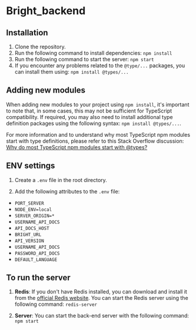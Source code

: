 # Bright_backend

## Installation

1. Clone the repository.
2. Run the following command to install dependencies: `npm install`
3. Run the following command to start the server: `npm start`
4. If you encounter any problems related to the `@type/...` packages, you can install them using: `npm install @types/...`

## Adding new modules

When adding new modules to your project using `npm install`, it's important to note that, in some cases, this may not be sufficient for TypeScript compatibility. If required, you may also need to install additional type definition packages using the following syntax: `npm install @types/...`.

For more information and to understand why most TypeScript npm modules start with type definitions, please refer to this Stack Overflow discussion:
[Why do most TypeScript npm modules start with @types?](https://stackoverflow.com/questions/59497785/why-most-typescript-npm-modules-start-with)

## ENV settings

1. Create a `.env` file in the root directory.

2. Add the following attributes to the `.env` file:

- `PORT_SERVER`
- `NODE_ENV=local`
- `SERVER_ORIGIN=*`
- `USERNAME_API_DOCS`
- `API_DOCS_HOST`
- `BRIGHT_URL`
- `API_VERSION`
- `USERNAME_API_DOCS`
- `PASSWORD_API_DOCS`
- `DEFAULT_LANGUAGE`

## To run the server

1. **Redis**: If you don't have Redis installed, you can download and install it from the [official Redis website](https://redis.io/download/). You can start the Redis server using the following command: `redis-server`

2. **Server**: You can start the back-end server with the following command: `npm start`
